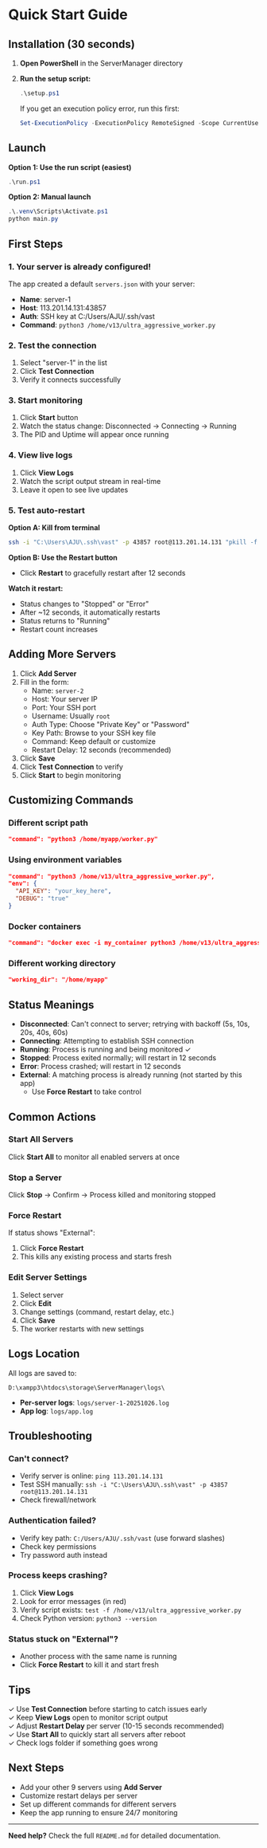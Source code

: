 # Quick Start Guide

## Installation (30 seconds)

1. **Open PowerShell** in the ServerManager directory
2. **Run the setup script:**
   ```powershell
   .\setup.ps1
   ```
   
   If you get an execution policy error, run this first:
   ```powershell
   Set-ExecutionPolicy -ExecutionPolicy RemoteSigned -Scope CurrentUser
   ```

## Launch

**Option 1: Use the run script (easiest)**
```powershell
.\run.ps1
```

**Option 2: Manual launch**
```powershell
.\.venv\Scripts\Activate.ps1
python main.py
```

## First Steps

### 1. Your server is already configured!

The app created a default `servers.json` with your server:
- **Name**: server-1
- **Host**: 113.201.14.131:43857
- **Auth**: SSH key at C:/Users/AJU/.ssh/vast
- **Command**: `python3 /home/v13/ultra_aggressive_worker.py`

### 2. Test the connection

1. Select "server-1" in the list
2. Click **Test Connection**
3. Verify it connects successfully

### 3. Start monitoring

1. Click **Start** button
2. Watch the status change: Disconnected → Connecting → Running
3. The PID and Uptime will appear once running

### 4. View live logs

1. Click **View Logs**
2. Watch the script output stream in real-time
3. Leave it open to see live updates

### 5. Test auto-restart

**Option A: Kill from terminal**
```bash
ssh -i "C:\Users\AJU\.ssh\vast" -p 43857 root@113.201.14.131 "pkill -f ultra_aggressive_worker.py"
```

**Option B: Use the Restart button**
- Click **Restart** to gracefully restart after 12 seconds

**Watch it restart:**
- Status changes to "Stopped" or "Error"
- After ~12 seconds, it automatically restarts
- Status returns to "Running"
- Restart count increases

## Adding More Servers

1. Click **Add Server**
2. Fill in the form:
   - Name: `server-2`
   - Host: Your server IP
   - Port: Your SSH port
   - Username: Usually `root`
   - Auth Type: Choose "Private Key" or "Password"
   - Key Path: Browse to your SSH key file
   - Command: Keep default or customize
   - Restart Delay: 12 seconds (recommended)
3. Click **Save**
4. Click **Test Connection** to verify
5. Click **Start** to begin monitoring

## Customizing Commands

### Different script path
```json
"command": "python3 /home/myapp/worker.py"
```

### Using environment variables
```json
"command": "python3 /home/v13/ultra_aggressive_worker.py",
"env": {
  "API_KEY": "your_key_here",
  "DEBUG": "true"
}
```

### Docker containers
```json
"command": "docker exec -i my_container python3 /home/v13/ultra_aggressive_worker.py"
```

### Different working directory
```json
"working_dir": "/home/myapp"
```

## Status Meanings

- **Disconnected**: Can't connect to server; retrying with backoff (5s, 10s, 20s, 40s, 60s)
- **Connecting**: Attempting to establish SSH connection
- **Running**: Process is running and being monitored ✓
- **Stopped**: Process exited normally; will restart in 12 seconds
- **Error**: Process crashed; will restart in 12 seconds
- **External**: A matching process is already running (not started by this app)
  - Use **Force Restart** to take control

## Common Actions

### Start All Servers
Click **Start All** to monitor all enabled servers at once

### Stop a Server
Click **Stop** → Confirm → Process killed and monitoring stopped

### Force Restart
If status shows "External":
1. Click **Force Restart**
2. This kills any existing process and starts fresh

### Edit Server Settings
1. Select server
2. Click **Edit**
3. Change settings (command, restart delay, etc.)
4. Click **Save**
5. The worker restarts with new settings

## Logs Location

All logs are saved to:
```
D:\xampp3\htdocs\storage\ServerManager\logs\
```

- **Per-server logs**: `logs/server-1-20251026.log`
- **App log**: `logs/app.log`

## Troubleshooting

### Can't connect?
- Verify server is online: `ping 113.201.14.131`
- Test SSH manually: `ssh -i "C:\Users\AJU\.ssh\vast" -p 43857 root@113.201.14.131`
- Check firewall/network

### Authentication failed?
- Verify key path: `C:/Users/AJU/.ssh/vast` (use forward slashes)
- Check key permissions
- Try password auth instead

### Process keeps crashing?
1. Click **View Logs**
2. Look for error messages (in red)
3. Verify script exists: `test -f /home/v13/ultra_aggressive_worker.py`
4. Check Python version: `python3 --version`

### Status stuck on "External"?
- Another process with the same name is running
- Click **Force Restart** to kill it and start fresh

## Tips

✓ Use **Test Connection** before starting to catch issues early  
✓ Keep **View Logs** open to monitor script output  
✓ Adjust **Restart Delay** per server (10-15 seconds recommended)  
✓ Use **Start All** to quickly start all servers after reboot  
✓ Check logs folder if something goes wrong  

## Next Steps

- Add your other 9 servers using **Add Server**
- Customize restart delays per server
- Set up different commands for different servers
- Keep the app running to ensure 24/7 monitoring

---

**Need help?** Check the full `README.md` for detailed documentation.

